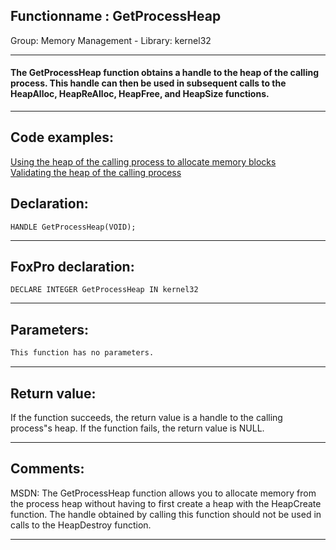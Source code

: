 <link rel="stylesheet" type="text/css" href="../../css/win32api.css">  
<link rel="stylesheet" href="https://cdnjs.cloudflare.com/ajax/libs/font-awesome/4.7.0/css/font-awesome.min.css">

## Functionname : GetProcessHeap
Group: Memory Management - Library: kernel32    
***  


#### The GetProcessHeap function obtains a handle to the heap of the calling process. This handle can then be used in subsequent calls to the HeapAlloc, HeapReAlloc, HeapFree, and HeapSize functions.
***  


## Code examples:
[Using the heap of the calling process to allocate memory blocks](../../samples/sample_199.md)  
[Validating the heap of the calling process](../../samples/sample_200.md)  

## Declaration:
```foxpro  
HANDLE GetProcessHeap(VOID);  
```  
***  


## FoxPro declaration:
```foxpro  
DECLARE INTEGER GetProcessHeap IN kernel32  
```  
***  


## Parameters:
```txt  
This function has no parameters.   
```  
***  


## Return value:
If the function succeeds, the return value is a handle to the calling process"s heap. If the function fails, the return value is NULL. 
  
***  


## Comments:
MSDN: The GetProcessHeap function allows you to allocate memory from the process heap without having to first create a heap with the HeapCreate function. The handle obtained by calling this function should not be used in calls to the HeapDestroy function.  
  
***  

